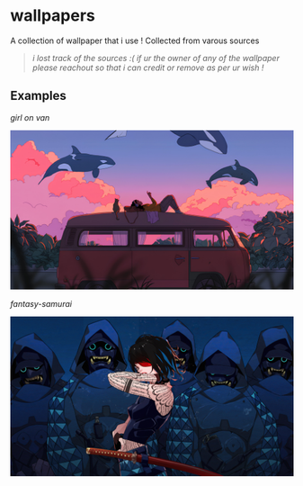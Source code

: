 # wallpapers

A collection of wallpaper that i use ! Collected from varous sources 

> *i lost track of the sources :( if ur the owner of any of the wallpaper please
reachout so that i can credit or remove as per ur wish !*

## Examples

*girl on van*

![Girl on van](./girl-on-van.jpeg)

*fantasy-samurai*

![fantasy-samurai](./fantasy-samurai.jpg)
